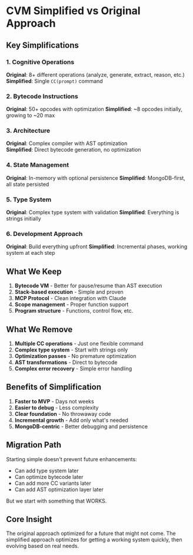 # CVM Simplified vs Original Approach

## Key Simplifications

### 1. Cognitive Operations
**Original**: 8+ different operations (analyze, generate, extract, reason, etc.)  
**Simplified**: Single `CC(prompt)` command

### 2. Bytecode Instructions  
**Original**: 50+ opcodes with optimization
**Simplified**: ~8 opcodes initially, growing to ~20 max

### 3. Architecture
**Original**: Complex compiler with AST optimization  
**Simplified**: Direct bytecode generation, no optimization

### 4. State Management
**Original**: In-memory with optional persistence
**Simplified**: MongoDB-first, all state persisted

### 5. Type System
**Original**: Complex type system with validation
**Simplified**: Everything is strings initially

### 6. Development Approach
**Original**: Build everything upfront
**Simplified**: Incremental phases, working system at each step

## What We Keep

1. **Bytecode VM** - Better for pause/resume than AST execution
2. **Stack-based execution** - Simple and proven
3. **MCP Protocol** - Clean integration with Claude
4. **Scope management** - Proper function support
5. **Program structure** - Functions, control flow, etc.

## What We Remove

1. **Multiple CC operations** - Just one flexible command
2. **Complex type system** - Start with strings only
3. **Optimization passes** - No premature optimization
4. **AST transformations** - Direct to bytecode
5. **Complex error recovery** - Simple error handling

## Benefits of Simplification

1. **Faster to MVP** - Days not weeks
2. **Easier to debug** - Less complexity
3. **Clear foundation** - No throwaway code
4. **Incremental growth** - Add only what's needed
5. **MongoDB-centric** - Better debugging and persistence

## Migration Path

Starting simple doesn't prevent future enhancements:
- Can add type system later
- Can optimize bytecode later
- Can add more CC variants later
- Can add AST optimization layer later

But we start with something that WORKS.

## Core Insight

The original approach optimized for a future that might not come. The simplified approach optimizes for getting a working system quickly, then evolving based on real needs.